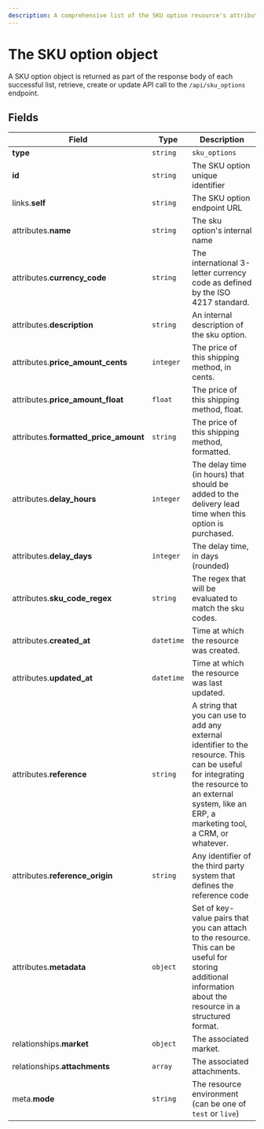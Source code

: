 ```yaml
---
description: A comprehensive list of the SKU option resource's attributes and relationships
---
```


# The SKU option object

A SKU option object is returned as part of the response body of each successful list, retrieve, create or update API call to the `/api/sku_options` endpoint.

## Fields

| Field          | Type     | Description                                  |
| -------------- | -------- | -------------------------------------------- |
| **type**       | `string` | `sku_options`                        |
| **id**         | `string` | The SKU option unique identifier  |
| links.**self** | `string` | The SKU option endpoint URL       |
| attributes.**name** | `string` | The sku option's internal name |
| attributes.**currency_code** | `string` | The international 3-letter currency code as defined by the ISO 4217 standard. |
| attributes.**description** | `string` | An internal description of the sku option. |
| attributes.**price_amount_cents** | `integer` | The price of this shipping method, in cents. |
| attributes.**price_amount_float** | `float` | The price of this shipping method, float. |
| attributes.**formatted_price_amount** | `string` | The price of this shipping method, formatted. |
| attributes.**delay_hours** | `integer` | The delay time (in hours) that should be added to the delivery lead time when this option is purchased. |
| attributes.**delay_days** | `integer` | The delay time, in days (rounded) |
| attributes.**sku_code_regex** | `string` | The regex that will be evaluated to match the sku codes. |
| attributes.**created_at** | `datetime` | Time at which the resource was created. |
| attributes.**updated_at** | `datetime` | Time at which the resource was last updated. |
| attributes.**reference** | `string` | A string that you can use to add any external identifier to the resource. This can be useful for integrating the resource to an external system, like an ERP, a marketing tool, a CRM, or whatever. |
| attributes.**reference_origin** | `string` | Any identifier of the third party system that defines the reference code |
| attributes.**metadata** | `object` | Set of key-value pairs that you can attach to the resource. This can be useful for storing additional information about the resource in a structured format. |
| relationships.**market** | `object` | The associated market. |
| relationships.**attachments** | `array` | The associated attachments. |
| meta.**mode** | `string` | The resource environment \(can be one of `test` or `live`\) |

